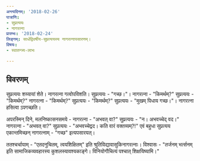 ```yaml
---
अन्त्यदिनम्: '2018-02-26'
पात्राणि:
- सुप्रत्ययः
- नागरत्ना
प्रारम्भः: '2018-02-24'
लिङ्गम्: सार्धद्विवर्षीय-सुप्रत्ययस्य नागरत्नापसारणम्।
विषयः:
- स्वातन्त्र्य-लाभः

---
```


## विवरणम्
सुप्रत्ययः शय्यायां शेते। नागरत्ना गत्वोपविशति। सुप्रत्ययः - "गच्छ।"। नागरत्ना - "किमर्थम्?"  सुप्रत्ययः - "किमर्थम्?" नागरत्ना - "किमर्थम्?" सुप्रत्ययः - "किमर्थम्?" सुप्रत्ययः - "मुखम् पिधाय गच्छ।"। नागरत्ना हसित्वा ऽपगच्छति।

अपरस्मिन् दिने, मलनिष्कासनसमये -  नागरत्ना - "अभवत् वा?" सुप्रत्ययः - "न। अभवच्चेद् वद।" नागरत्ना - "अभवत् वा?" सुप्रत्ययः - "अभवच्चेद्वद। कति वारं वक्तव्यम्?!"
एवं बहुधा सुप्रत्यय एकान्तमिच्छन् नागरत्नाम् - "गच्छ" इत्यपसारयत्।

ततश्चर्चायाम् - "एतदनुचितम्, त्वयशिक्षितम्" इति श्रुतिविद्यावासुकिनागरत्नाः। विश्वासः - "तर्जनम् भर्त्सनम् इति सामाजिकव्यवहारस्य कुशलस्यावश्यकाङ्गे। विनियोगौचित्यं पश्चात् शिक्षयिष्यामि।"

